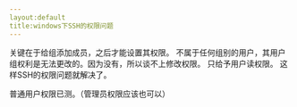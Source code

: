 ```yaml
---
layout:default
title:windows下SSH的权限问题
---
```


关键在于给组添加成员，之后才能设置其权限。
不属于任何组别的用户，其用户组权利是无法更改的。因为没有，所以谈不上修改权限。
只给予用户读权限。
这样SSH的权限问题就解决了。


普通用户权限已测。（管理员权限应该也可以）